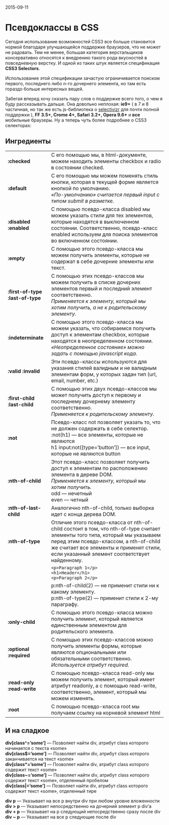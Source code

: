 <time>2015-09-11</time>
# Псевдоклассы в CSS

Сегодня использование возможностей CSS3 все больше становится нормой благодаря улучшающейся поддержке браузеров, что не может не радовать. Тем не менее, большая категория верстальщиков консервативно относятся к внедрению такого рода вкусностей в повседневную верстку. И одной из таких штук является спецификация **CSS3 Selectors**.

Использование этой спецификации зачастую ограничивается поиском первого, последнего либо n-го дочернего элемента, но там есть гораздо больше интересных вещей.

Забегая вперед хочу сказать пару слов о поддержке всего того, о чем я буду рассказывать дальше. Она довольно неплохая: **ie9+** ( в 7 и 8 частичная, но так же есть js-библиотека о [selectivizr](http://selectivizr.com/) для почти полной поддержки ), **FF 3.5+, Crome 4+, Safari 3.2+, Opera 9.6+** и **все** мобильные браузеры. Ну а теперь чуть более подробнее о CSS3 селекторах:

## Ингредиенты

| | |
|-|-|
| **:checked** | С его помощью мы, в html-документе, можем находить элементы checkbox и radio в состоянии checked. |
| **:default** | С его помощью мы можем поменять стиль кнопки, которая в текущей форме является кнопкой по умолчанию. <br> *«По-умолчанию» считается первый input с типом submit в разметке.* |
| **:disabled** **:enabled** | С помощью псевдо-класса disabled мы можем указать стили для тех элементов, которые находятся в выключенном состоянии. Соответственно, псевдо-класс enabled используем для поиска элементов во включенном состоянии. |
| **:empty**  | С помощью этого псевдо-класса мы можем получить элементы, которые не содержат в себе дочерние элементы или текст. |
| **:first-of-type** **:last-of-type** | С помощью этих псевдо-классов мы можем получить в списке дочерних элементов первый и последний элемент соответственно. <br> *Применяется к элементу, который мы хотим получить, а не к родительскому элементу.* |
| **:indeterminate** | С помощью этого псевдо-класса мы можем указать, что собираемся получить доступ к элементам checkbox, которые находятся в неопределенном состоянии. <br> *«Неопределенное состояние» можно задать с помощью javascript кода.* |
| **:valid** **:invalid** | Эти псевдо-классы используются для указания стилей валидным и не валидным элементам форм, у которых задан тип (url, email, number, etc.) |
| **:first-child** **:last-child** | С помощью этих двух псевдо-классов мы может получить доступ к первому и последнему дочернему элементу соответственно. <br> *Применяется к родительскому элементу.* |
| **:not** | Псевдо-класс not позволяет указать то, что не должен содержать в себе селектор. <br>:not(h1) — все элементы, которые не являются <br> h1 input:not([type=’button’]) — все input, которые не являются button |
| **:nth-of-child** | Этот псевдо-класс позволяет получить доступ к элементам по расположению элемента в деревe DOM. <br> *Применяется к элементу, который мы хотим получить.* <br> odd — нечетный <br> even — четный |
| **:nth-of-last-child** | Аналогично nth-of-child, только выборка идет с конца дерева DOM. |
| **:nth-of-type** | Отличие этого псевдо-класса от nth-of-child состоит в том, что nth-of-type считает элементы того типа, который мы указываем перед этим псевдо-классом, а nth-of-child же считает все элементы и применят стили, если указанный элемент соответствует найденному. <br>
| | `<p>Paragraph 1</p>` <br> `<h1>Header</h1>` <br> `<p>Paragraph 2</p>` |
| | p:nth-of-child(2) — не применит стили ни к какому элементу. <br> p:nth-of-type(2) — применит стили к 2-му параграфу. |
| **:only-child** | С помощью этого псевдо-класса можно получить элемент, который является единственным элементом для родительского элемента. |
| **:optional** **:required** | С помощью этих псевдо-классов можно получить элементы формы, которые являются опциональными или обязательными соответственно. <br> *Используется атрибут required.* |
| **:read-only** **:read-write** | С помощью псевдо-класса read-only мы можем получить элемент, который имеет атрибут readonly, а с помощью read-write, соответственно, элемент, который мы можем изменять. |
| **:root** | С помощью псевдо-класса root мы получаем ссылку на корневой элемент html |

## И на сладкое

**div[class^=’some’]** — Позволяет найти div, атрибут class которого начинается с текста «some»  
**div[class$=’some’]** — Позволяет найти div, атрибут class которого заканчивается на текст «some»  
**div[class\*=’some’]** — Позволяет найти div, атрибут class которого содержит текст «some»  
**div[class~=’some’]** — Позволяет найти div, атрибут class которого содержит текст «some», отделенный пробелом  
**div[class|=’some’]** — Позволяет найти div, атрибут class которого содержит текст «some», отделенный тире

**div p** — Указывает на все p внутри div при любом уровне вложенности  
**div > p** — Указывает непосредственно на дочерний элемент p div’а  
**div + p** — Указывает на p следующий непосредственно сразу после div  
**div ~ p** — Указывает на все p следующие после div